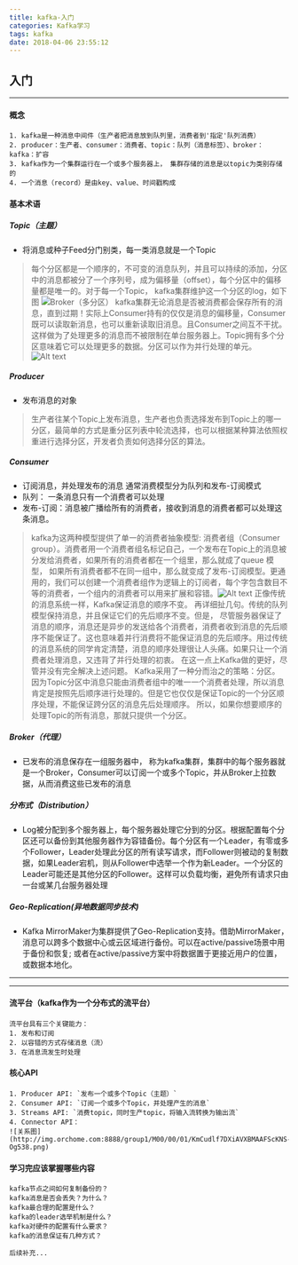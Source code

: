 ```yaml
---
title: kafka-入门
categories: Kafka学习
tags: kafka
date: 2018-04-06 23:55:12
---
```


## 入门
---
#### 概念
```
1. kafka是一种消息中间件（生产者把消息放到队列里，消费者到'指定'队列消费）
2. producer：生产者、consumer：消费者、topic：队列（消息标签）、broker：kafka：扩容
3. kafka作为一个集群运行在一个或多个服务器上， 集群存储的消息是以topic为类别存储的
4. 一个消息（record）是由key、value、时间戳构成
```
<!-- more -->
#### 基本术语
##### Topic（主题）
* 将消息或种子Feed分门别类，每一类消息就是一个Topic

> 每个分区都是一个顺序的，不可变的消息队列，并且可以持续的添加，分区中的消息都被分了一个序列号，成为偏移量（offset），每个分区中的偏移量都是唯一的。对于每一个Topic， kafka集群维护这一个分区的log，如下图
![Broker（多分区）](1524625989644.png)
> kafka集群无论消息是否被消费都会保存所有的消息，直到过期！实际上Consumer持有的仅仅是消息的偏移量，Consumer既可以读取新消息，也可以重新读取旧消息。且Consumer之间互不干扰。这样做为了处理更多的消息而不被限制在单台服务器上。Topic拥有多个分区意味着它可以处理更多的数据。分区可以作为并行处理的单元。
![Alt text](1524625961392.png)
##### Producer
* 发布消息的对象

>生产者往某个Topic上发布消息，生产者也负责选择发布到Topic上的哪一分区，最简单的方式是重分区列表中轮流选择，也可以根据某种算法依照权重进行选择分区，开发者负责如何选择分区的算法。 
##### Consumer
* 订阅消息，并处理发布的消息
通常消费模型分为队列和发布-订阅模式
* 队列： 一条消息只有一个消费者可以处理
* 发布-订阅：消息被广播给所有的消费者，接收到消息的消费者都可以处理这条消息。

> kafka为这两种模型提供了单一的消费者抽象模型: 消费者组（Consumer group）。消费者用一个消费者组名标记自己，一个发布在Topic上的消息被分发给消费者，如果所有的消费者都在一个组里，那么就成了queue 模型， 如果所有消费者都不在同一组中，那么就变成了发布-订阅模型。更通用的，我们可以创建一个消费者组作为逻辑上的订阅者，每个字包含数目不等的消费者，一个组内的消费者可以用来扩展和容错。![Alt text](1524633231026.png)
正像传统的消息系统一样，Kafka保证消息的顺序不变。 再详细扯几句。传统的队列模型保持消息，并且保证它们的先后顺序不变。但是， 尽管服务器保证了消息的顺序，消息还是异步的发送给各个消费者，消费者收到消息的先后顺序不能保证了。这也意味着并行消费将不能保证消息的先后顺序。用过传统的消息系统的同学肯定清楚，消息的顺序处理很让人头痛。如果只让一个消费者处理消息，又违背了并行处理的初衷。 在这一点上Kafka做的更好，尽管并没有完全解决上述问题。 Kafka采用了一种分而治之的策略：分区。 因为Topic分区中消息只能由消费者组中的唯一一个消费者处理，所以消息肯定是按照先后顺序进行处理的。但是它也仅仅是保证Topic的一个分区顺序处理，不能保证跨分区的消息先后处理顺序。 所以，如果你想要顺序的处理Topic的所有消息，那就只提供一个分区。

##### Broker（代理）
* 已发布的消息保存在一组服务器中， 称为kafka集群，集群中的每个服务器就是一个Broker，Consumer可以订阅一个或多个Topic，并从Broker上拉数据，从而消费这些已发布的消息

##### 分布式（Distribution）
* Log被分配到多个服务器上，每个服务器处理它分到的分区。根据配置每个分区还可以备份到其他服务器作为容错备份。每个分区有一个Leader，有零或多个Follower，Leader处理此分区的所有读写请求，而Follower则被动的复制数据，如果Leader宕机，则从Follower中选举一个作为新Leader。一个分区的Leader可能还是其他分区的Follower。这样可以负载均衡，避免所有请求只由一台或某几台服务器处理

##### Geo-Replication(异地数据同步技术)
* Kafka MirrorMaker为集群提供了Geo-Replication支持。借助MirrorMaker，消息可以跨多个数据中心或云区域进行备份。可以在active/passive场景中用于备份和恢复; 或者在active/passive方案中将数据置于更接近用户的位置，或数据本地化。

---

---
#### 流平台（kafka作为一个分布式的流平台）
```
流平台具有三个关键能力：
1. 发布和订阅
2. 以容错的方式存储消息（流）
3. 在消息流发生时处理
```
#### 核心API
```
1. Producer API: `发布一个或多个Topic（主题）`
2. Consumer API: `订阅一个或多个Topic，并处理产生的消息`
3. Streams API: `消费topic，同时生产topic，将输入流转换为输出流`
4. Connector API： 
![关系图](http://img.orchome.com:8888/group1/M00/00/01/KmCudlf7DXiAVXBMAAFScKNS-Og538.png)
```

#### 学习完应该掌握哪些内容
```
kafka节点之间如何复制备份的？
kafka消息是否会丢失？为什么？
kafka最合理的配置是什么？
kafka的leader选举机制是什么？
kafka对硬件的配置有什么要求？
kafka的消息保证有几种方式？

后续补充...
```




